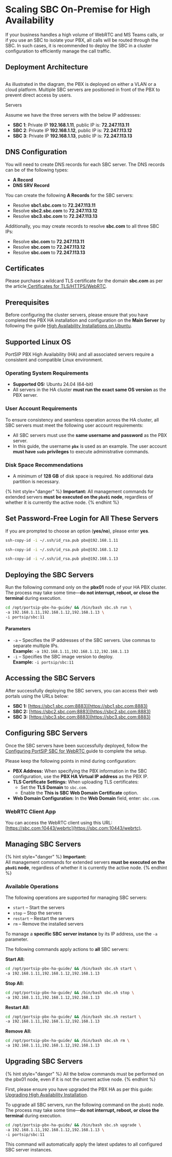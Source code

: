 # Scaling SBC On-Premise for High Availability

If your business handles a high volume of WebRTC and MS Teams calls, or if you use an SBC to isolate your PBX, all calls will be routed through the SBC. In such cases, it is recommended to deploy the SBC in a cluster configuration to efficiently manage the call traffic.

## Deployment Architecture

<figure><img src="../../../.gitbook/assets/sbc_cluster.png" alt=""><figcaption></figcaption></figure>

As illustrated in the diagram, the PBX is deployed on either a VLAN or a cloud platform. Multiple SBC servers are positioned in front of the PBX to prevent direct access by users.

Servers

Assume we have the three servers with the below IP addresses:

* **SBC 1**: Private IP **192.168.1.11**, public IP is: **72.247.113.11**
* **SBC 2**: Private IP **192.168.1.12**, public IP is: **72.247.113.12**
* **SBC 3**: Private IP **192.168.1.13**, public IP is: **72.247.113.13**

## DNS Configuration

You will need to create DNS records for each SBC server. The DNS records can be of the following types:

* **A Record**
* **DNS SRV Record**

You can create the following **A Records** for the SBC servers:

* Resolve **sbc1.sbc.com** to **72.247.113.11**
* Resolve **sbc2.sbc.com** to **72.247.113.12**
* Resolve **sbc3.sbc.com** to **72.247.113.13**

Additionally, you may create records to resolve **sbc.com** to all three SBC IPs:

* Resolve **sbc.com** to **72.247.113.11**
* Resolve **sbc.com** to **72.247.113.12**
* Resolve **sbc.com** to **72.247.113.13**

## Certificates

Please purchase a wildcard TLS certificate for the domain **sbc.com** as per the article[ Certificates for TLS/HTTPS/WebRTC](../../portsip-pbx-administration-guide/certificates-for-tls-https-webrtc/).

## Prerequisites

Before configuring the cluster servers, please ensure that you have completed the PBX HA installation and configuration on the **Main Server** by following the guide [High Availability Installations on Ubuntu](high-availability-installations-on-ubuntu.md).

## Supported Linux OS

PortSIP PBX High Availability (HA) and all associated servers require a consistent and compatible Linux environment.

### Operating System Requirements

* **Supported OS:** Ubuntu 24.04 (64-bit)
* All servers in the HA cluster **must run the exact same OS version** as the PBX server.

### User Account Requirements

To ensure consistency and seamless operation across the HA cluster, all SBC servers must meet the following user account requirements:

* All SBC servers must use the **same username and password** as the PBX server.
* In this guide, the username **`pbx`** is used as an example. The user account **must have `sudo` privileges** to execute administrative commands.

### Disk Space Recommendations

* A minimum of **128 GB** of disk space is required. No additional data partition is necessary.

{% hint style="danger" %}
**Important:** All management commands for extended servers **must be executed on the `pbx01` node**, regardless of whether it is currently the active node.
{% endhint %}

## **Set Password-Free Login for All These Servers** <a href="#set-password-free-login-for-all-these-servers" id="set-password-free-login-for-all-these-servers"></a>

If you are prompted to choose an option (**yes/no**), please enter **yes**.

```sh
ssh-copy-id -i ~/.ssh/id_rsa.pub pbx@192.168.1.11
```

```sh
ssh-copy-id -i ~/.ssh/id_rsa.pub pbx@192.168.1.12
```

```sh
ssh-copy-id -i ~/.ssh/id_rsa.pub pbx@192.168.1.13
```

## Deploying the SBC Servers

Run the following command only on the **pbx01** node of your HA PBX cluster. The process may take some time—**do not interrupt, reboot, or close the terminal** during execution.

```sh
cd /opt/portsip-pbx-ha-guide/ && /bin/bash sbc.sh run \
-a 192.168.1.11,192.168.1.12,192.168.1.13 \
-i portsip/sbc:11
```

#### Parameters

* `-a` – Specifies the IP addresses of the SBC servers. Use commas to separate multiple IPs.\
  **Example:** `-a 192.168.1.11,192.168.1.12,192.168.1.13`
* `-i` – Specifies the SBC image version to deploy.\
  **Example:** `-i portsip/sbc:11`

## Accessing the SBC Servers

After successfully deploying the SBC servers, you can access their web portals using the URLs below:

* **SBC 1:** [https://sbc1.sbc.com:8883](https://sbc1.sbc.com:8883)
* **SBC 2:** [https://sbc2.sbc.com:8883](https://sbc2.sbc.com:8883)
* **SBC 3:** [https://sbc3.sbc.com:8883](https://sbc3.sbc.com:8883)

## Configuring SBC Servers

Once the SBC servers have been successfully deployed, follow the [Configuring PortSIP SBC for WebRTC ](../../portsip-pbx-administration-guide/9-configuring-portsip-sbc/configuring-sbc-for-webrtc.md)guide to complete the setup.

Please keep the following points in mind during configuration:

* **PBX Address:** When specifying the PBX information in the SBC configuration, use the **PBX HA Virtual IP address** as the PBX IP.
* **TLS Certificate Settings:** When uploading TLS certificates:
  * Set the **TLS Domain** to `sbc.com`.
  * Enable the **This is SBC Web Domain Certificate** option.
* **Web Domain Configuration:** In the **Web Domain** field, enter: `sbc.com`.

### WebRTC Client App

You can access the WebRTC client using this URL: [https://sbc.com:10443/webrtc](https://sbc.com:10443/webrtc).

## Managing SBC Servers

{% hint style="danger" %}
**Important:**\
All management commands for extended servers **must be executed on the `pbx01` node**, regardless of whether it is currently the active node.
{% endhint %}

### Available Operations

The following operations are supported for managing SBC servers:

* `start` – Start the servers
* `stop` – Stop the servers
* `restart` – Restart the servers
* `rm` – Remove the installed servers

To manage a **specific SBC server instance** by its IP address, use the `-a` parameter.

The following commands apply actions to **all** SBC servers:

**Start All:**

```sh
cd /opt/portsip-pbx-ha-guide/ && /bin/bash sbc.sh start \
-a 192.168.1.11,192.168.1.12,192.168.1.13
```

**Stop All:**

```sh
cd /opt/portsip-pbx-ha-guide/ && /bin/bash sbc.sh stop \
-a 192.168.1.11,192.168.1.12,192.168.1.13
```

**Restart All:**

```sh
cd /opt/portsip-pbx-ha-guide/ && /bin/bash sbc.sh restart \
-a 192.168.1.11,192.168.1.12,192.168.1.13
```

**Remove All:**

```sh
cd /opt/portsip-pbx-ha-guide/ && /bin/bash sbc.sh rm \
-a 192.168.1.11,192.168.1.12,192.168.1.13
```

## Upgrading SBC Servers <a href="#upgrade-server" id="upgrade-server"></a>

{% hint style="danger" %}
All the below commands must be performed on the pbx01 node, even if it is not the current active node.
{% endhint %}

First, please ensure you have upgraded the PBX HA as per this guide: [Upgrading High Availability Installation](upgrading-high-availability-installation.md).&#x20;

To upgrade all SBC servers, run the following command on the `pbx01` node. The process may take some time—**do not interrupt, reboot, or close the terminal** during execution.

```sh
cd /opt/portsip-pbx-ha-guide/ && /bin/bash sbc.sh upgrade \
-a 192.168.1.11,192.168.1.12,192.168.1.13 \
-i portsip/sbc:11
```

This command will automatically apply the latest updates to all configured SBC server instances.

